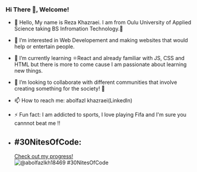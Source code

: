### Hi There 👋, Welcome!

- 👋 Hello, My name is Reza Khazraei. I am from Oulu University of Applied Science taking BS Infromation Technology.🏫
- 👀 I’m interested in Web Developement and making websites that would help or entertain people.
- 🌱 I’m currently learning ⚛️React and already familiar with JS, CSS and HTML but there is more to come cause I am passionate about learning new things.
- 💞️ I’m looking to collaborate with different communities that involve creating something for the society! 🙋
- 📫 How to reach me: abolfazl khazraei(LinkedIn)
- ⚡ Fun fact: I am addicted to sports, I love playing Fifa and I'm sure you cannnot beat me !!

- ## #30NitesOfCode:
  [Check out my progress!](https://www.codedex.io/@abolfazlkh18469/30-nites-of-code)  
  ![@abolfazlkh18469 #30NitesOfCode](https://www.codedex.io/api/petStatus?user=abolfazlkh18469)

<!---
Rezakhazraei/Rezakhazraei is a ✨ special ✨ repository because its `README.md` (this file) appears on your GitHub profile.
You can click the Preview link to take a look at your changes.
--->
